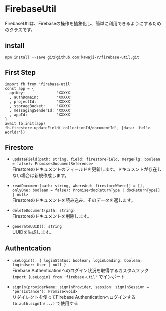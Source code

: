 # FirebaseUtil

FirebaseUtilは、Firebaseの操作を抽象化し、簡単に利用できるようにするためのクラスです。

## install
```
npm install --save git@github.com:kawaji-r/firebase-util.git
```

## First Step
```
import fb from 'firebase-util'
const app = {
  apiKey:              'XXXXX'
  , authDomain:        'XXXXX'
  , projectId:         'XXXXX'
  , storageBucket:     'XXXXX'
  , messagingSenderId: 'XXXXX'
  , appId:             'XXXXX'
}
await fb.init(app)
fb.firestore.updateField('collectionId/documentId', {data: 'Hello World!'})
```

## Firestore

- `updateField(path: string, field: firestoreField, mergeFlg: boolean = false): Promise<DocumentReference>`  
  Firestoreのドキュメントのフィールドを更新します。ドキュメントが存在しない場合は新規作成します。

- `readDocument(path: string, whereAnd: firestoreWhere[] = [], onlyOne: boolean = false): Promise<docReturnType | docReturnType[] | null>`  
  Firestoreのドキュメントを読み込み、そのデータを返します。

- `deleteDocument(path: string)`  
  Firestoreのドキュメントを削除します。

- `generateUUID(): string`  
  UUIDを生成します。

## Authentcation

- `useLogin(): { loginStatus: boolean; loginLoading: boolean; loginUser: User | null }`  
  Firebase Authenticationへのログイン状況を取得するカスタムフック  
  `import {useLogin} from 'firebase-util'` でインポート

- `signIn(providerName: signInProvider, session: signInSession = 'persistance'): Promise<void>`  
  リダイレクトを使ってFirebase Authenticationへログインする  
  `fb.auth.signIn(...)` で使用する
